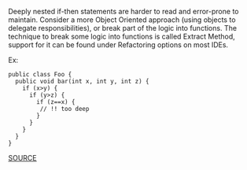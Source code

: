 Deeply nested if-then statements are harder to read and error-prone to maintain.
Consider a more Object Oriented approach (using objects to delegate responsibilities), or break part of the logic into functions.
The technique to break some logic into functions is called Extract Method, support for it can be found under Refactoring options on most IDEs.

Ex:

    public class Foo {
      public void bar(int x, int y, int z) {
        if (x>y) {
          if (y>z) {
            if (z==x) {
             // !! too deep
            }
          }
        }
      }
    }

[SOURCE](http://pmd.sourceforge.net/pmd-5.3.2/pmd-java/rules/java/design.html#AvoidDeeplyNestedIfStmts)
